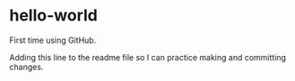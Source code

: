 # hello-world
First time using GitHub.

Adding this line to the readme file so I can practice making and committing changes. 
